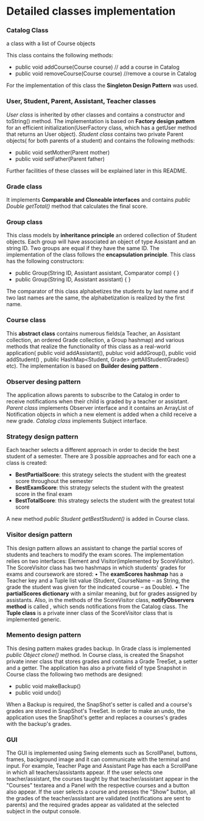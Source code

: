 # Detailed classes implementation

### Catalog Class
a class with a list of Course objects

This class contains the following methods:
- public void addCourse(Course course)  // add a course in Catalog
- public void removeCourse(Course course) //remove a course in Catalog

For the implementation of this class the **Singleton Design Pattern** was used.

### User, Student, Parent, Assistant, Teacher classes 

_User class_ is inherited by other classes and contains a constructor and toString() method. The implementation is based on **Factory design pattern** for an efficient initialization(UserFactory class, which has a getUser method that returns an User object).
_Student class_ contains two private Parent objects( for both parents of a student) and contains the following methods:
- public void setMother(Parent mother)
- public void setFather(Parent father)

Further facilities of these classes will be explained later in this README.

### Grade class
It implements **Comparable and Cloneable interfaces** and contains _public Double getTotal()_ method that calculates the final score.

### Group class
This class models by **inheritance principle** an ordered collection of Student objects.
Each group will have associated an object of type Assistant and an string ID.
Two groups are equal if they have the same ID.
The implementation of the class follows the **encapsulation principle**.
This class has the following constructors:
- public Group(String ID, Assistant assistant, Comparator<Student> comp) { }
- public Group(String ID, Assistant assistant) { }
  
The comparator of this class alphabetizes the students by last name and if two last names are the same, the alphabetization is realized by the first name. 

### Course class
This **abstract class**  contains numerous fields(a Teacher, an Assistant collection, an ordered Grade collection, a Group hashmap) and various methods that realize the functionality of this class as a real-world application( public void addAssistant(), publuc void addGroup(), public void addStudent() , public HashMap<Student, Grade> gettAllStudentGrades() etc).
The implementation is based on **Builder desing pattern** .

### Observer desing pattern

The application allows parents to subscribe to the Catalog in order to receive notifications when their child is graded by a teacher or assistant. _Parent class_ implements Observer interface and it contains an ArrayList of Notification objects in which a new element is added when a child receive a new grade.  _Catalog class_ implements Subject interface. 

### Strategy design pattern
Each teacher selects a different approach in order to decide the best student of a semester. There are 3 possible approaches and for each one a class is created:
- **BestPartialScore**: this strategy selects the student with the greatest score throughout the semester
- **BestExamScore**: this strategy selects the student with the greatest score in the final exam
- **BestTotalScore**: this strategy selects the student with the greatest total score

A new method _public Student getBestStudent()_ is added in Course class.

### Visitor design pattern
This design pattern allows an assistant to change the partial scores of students and teachers to modify the exam scores. The implementation relies on two interfaces: Element and Visitor(implemented by ScoreVisitor).
The ScoreVisitor class has two hashmaps in which students' grades for exams and coursework are stored: 
• The **examScores hashmap** has a Teacher key and a Tuple list value
(Student, CourseName – as String, the grade the student was given for the indicated course – as Double).
• The **partialScores dictionary** with a similar meaning, but for grades assigned by assistants.
Also, in the methods of the ScoreVisitor class,  **notifyObservers method** is called , which sends notifications from the Catalog class.
The **Tuple class** is a private inner class of the ScoreVisitor class that is implemented generic.

### Memento design pattern
This desing pattern makes grades backup. In Grade class is implemented _public Object clone()_ method. In Course class, is created the Snapshot private inner class that stores grades and contains a Grade TreeSet, a setter and a getter.  The application has also a private field of type Snapshot in Course class the following two methods are designed:
- public void makeBackup() 
- public void undo() 

When a Backup is required, the SnapShot's setter is called and a course's grades are stored in SnapShot's TreeSet. In order to make an undo, the application uses the SnapShot's getter and replaces a courses's grades with the backup's grades.

### GUI
The GUI is implemented using Swing elements such as ScrollPanel, buttons, frames, background image and it can communicate with the terminal and input. For example,  Teacher Page and Assistant Page has each a ScrollPane in which all teachers/assistants appear. If the user selects one teacher/assistant, the courses taught by that teacher/assistant appear in the "Courses" textarea and a Panel with the respective courses and a button also appear. If the user selects a course and presses the "Show" button, all the grades of the teacher/assistant are validated (notifications are sent to parents) and the required grades appear as validated at the selected subject in the output console.

